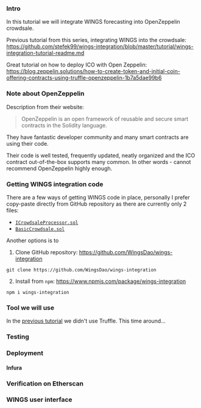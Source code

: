### Intro

In this tutorial we will integrate WINGS forecasting into OpenZeppelin crowdsale.

Previous tutorial from this series, integrating WINGS into the crowdsale: https://github.com/stefek99/wings-integration/blob/master/tutorial/wings-integration-tutorial-readme.md

Great tutorial on how to deploy ICO with Open Zeppelin: https://blog.zeppelin.solutions/how-to-create-token-and-initial-coin-offering-contracts-using-truffle-openzeppelin-1b7a5dae99b6


### Note about OpenZeppelin

Description from their website:

> OpenZeppelin is an open framework of reusable and secure smart contracts in the Solidity language.

They have fantastic developer community and many smart contracts are using their code.

Their code is well tested, frequently updated, neatly organized and the ICO contract out-of-the-box supports many common. In other words - cannot recommend OpenZeppelin highly enough.



### Getting WINGS integration code

There are a few ways of getting WINGS code in place, personally I prefer copy-paste directly from GitHub repository as there are currently only 2 files:

* [`ICrowdsaleProcessor.sol`](https://github.com/WingsDao/wings-integration/blob/master/contracts/interfaces/ICrowdsaleProcessor.sol)
* [`BasicCrowdsale.sol`](https://github.com/WingsDao/wings-integration/blob/master/contracts/BasicCrowdsale.sol) 

Another options is to 

1. Clone GitHub repository: https://github.com/WingsDao/wings-integration

`git clone https://github.com/WingsDao/wings-integration`

2. Install from `npm`: https://www.npmjs.com/package/wings-integration

`npm i wings-integration`


### Tool we will use

In the [previous tutorial](https://github.com/stefek99/wings-integration/blob/master/tutorial/wings-integration-tutorial-readme.md) we didn't use Truffle. This time around...


### Testing


### Deployment


#### Infura


### Verification on Etherscan


### WINGS user interface


